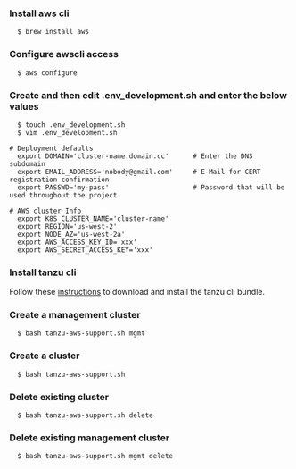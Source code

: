 ### Install aws cli

```console
  $ brew install aws
```

### Configure awscli access
```console
  $ aws configure
```

### Create and then edit .env_development.sh and enter the below values
```console
  $ touch .env_development.sh
  $ vim .env_development.sh

# Deployment defaults
  export DOMAIN='cluster-name.domain.cc'      # Enter the DNS subdomain
  export EMAIL_ADDRESS='nobody@gmail.com'     # E-Mail for CERT registration confirmation
  export PASSWD='my-pass'                     # Password that will be used throughout the project

# AWS cluster Info
  export K8S_CLUSTER_NAME='cluster-name'
  export REGION='us-west-2'
  export NODE_AZ='us-west-2a'
  export AWS_ACCESS_KEY_ID='xxx'
  export AWS_SECRET_ACCESS_KEY='xxx'
```

### Install tanzu cli

Follow these [instructions](https://docs.vmware.com/en/VMware-Tanzu-Kubernetes-Grid/1.3/vmware-tanzu-kubernetes-grid-13/GUID-install-cli.html) to download and install the tanzu cli bundle.


### Create a management cluster
```console
  $ bash tanzu-aws-support.sh mgmt
```

### Create a cluster
```console
  $ bash tanzu-aws-support.sh
```

### Delete existing cluster
```console
  $ bash tanzu-aws-support.sh delete
```

### Delete existing management cluster
```console
  $ bash tanzu-aws-support.sh mgmt delete
```
